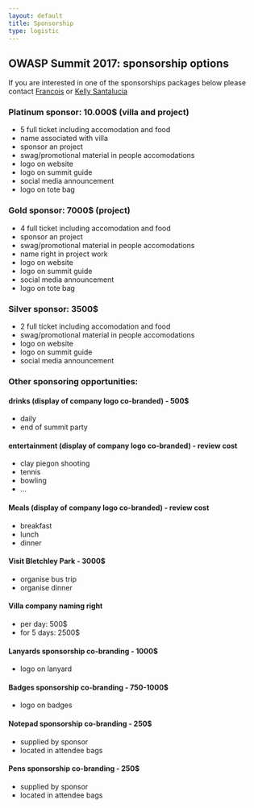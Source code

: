 ```yaml
---
layout: default
title: Sponsorship
type: logistic
---
```


## OWASP Summit 2017: sponsorship options

If you are interested in one of the sponsorships packages below please contact [Francois](mailto:francois@devseccon.com) or [Kelly Santalucia](mailto:kelly.santalucia@owasp.org)

### Platinum sponsor: 10.000$ (villa and project)

- 5 full ticket including accomodation and food		
- name associated with villa
- sponsor an project
- swag/promotional material in people accomodations
- logo on website
- logo on summit guide
- social media announcement
- logo on tote bag

### Gold sponsor: 7000$ (project)

- 4 full ticket including accomodation and food
- sponsor an project
- swag/promotional material in people accomodations
- name right in project work
- logo on website
- logo on summit guide
- social media announcement
- logo on tote bag

### Silver sponsor: 3500$

- 2 full ticket including accomodation and food
- swag/promotional material in people accomodations
- logo on website
- logo on summit guide
- social media announcement

### Other sponsoring opportunities:

#### drinks (display of company logo co-branded) - 500$ 
- daily
- end of summit party 

#### entertainment (display of company logo co-branded) - review cost
- clay piegon shooting
- tennis
- bowling
- ...

#### Meals (display of company logo co-branded) - review cost
- breakfast
- lunch 
- dinner

#### Visit Bletchley Park - 3000$
- organise bus trip
- organise dinner

#### Villa company naming right
- per day: 500$
- for 5 days: 2500$

#### Lanyards sponsorship co-branding - 1000$
- logo on lanyard

#### Badges sponsorship co-branding - 750-1000$
- logo on badges
    
#### Notepad sponsorship co-branding - 250$
- supplied by sponsor
- located in attendee bags

#### Pens sponsorship co-branding - 250$
- supplied by sponsor
- located in attendee bags


